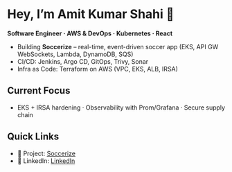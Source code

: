 # Hey, I’m Amit Kumar Shahi 👋

**Software Engineer · AWS & DevOps · Kubernetes · React**

- Building **Soccerize** – real-time, event-driven soccer app (EKS, API GW WebSockets, Lambda, DynamoDB, SQS)
- CI/CD: Jenkins, Argo CD, GitOps, Trivy, Sonar
- Infra as Code: Terraform on AWS (VPC, EKS, ALB, IRSA)


## Current Focus
- EKS + IRSA hardening · Observability with Prom/Grafana · Secure supply chain

## Quick Links
- 🔗 Project: [Soccerize](https://github.com/erysimum/soccerize)
- 💼 LinkedIn: [LinkedIn](https://www.linkedin.com/in/amit10shahi/)

